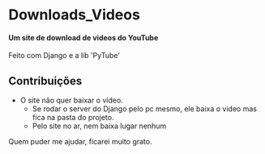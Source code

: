 # Downloads_Videos

#### Um site de download de videos do YouTube

Feito com Django e a lib 'PyTube'

## Contribuições

- O site não quer baixar o vídeo.
  - Se rodar o server do Django pelo pc mesmo, ele baixa o video mas fica na pasta do projeto.
  - Pelo site no ar, nem baixa lugar nenhum
  
 Quem puder me ajudar, ficarei muito grato.
 
